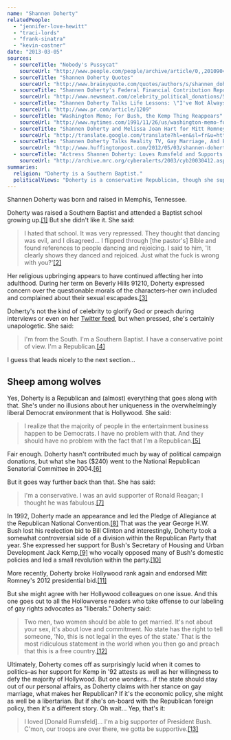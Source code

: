 ```yaml
---
name: "Shannen Doherty"
relatedPeople:
  - "jennifer-love-hewitt"
  - "traci-lords"
  - "frank-sinatra"
  - "kevin-costner"
date: "2013-03-05"
sources:
  - sourceTitle: "Nobody's Pussycat"
    sourceUrl: "http://www.people.com/people/archive/article/0,,20109043,00.html"
  - sourceTitle: "Shannen Doherty Quotes"
    sourceUrl: "http://www.brainyquote.com/quotes/authors/s/shannen_doherty.html"
  - sourceTitle: "Shannen Doherty's Federal Financial Contribution Report."
    sourceUrl: "http://www.newsmeat.com/celebrity_political_donations/Shannen_Doherty.php"
  - sourceTitle: "Shannen Doherty Talks Life Lessons: \"I've Not Always Been the Most Diplomatic Person"
    sourceUrl: "http://www.pr.com/article/1209"
  - sourceTitle: "Washington Memo; For Bush, the Kemp Thing Reappears"
    sourceUrl: "http://www.nytimes.com/1991/11/26/us/washington-memo-for-bush-the-kemp-thing-reappears.html"
  - sourceTitle: "Shannen Doherty and Melissa Joan Hart for Mitt Romney"
    sourceUrl: "http://translate.google.com/translate?hl=en&sl=fr&u=http://www.parismatch.com/People-Match/Politique/Depeches/Shannen-Doherty-et-Melissa-Joan-Hart-pour-Mitt-Romney-443979/&prev=/search%3Fq%3Dshannen%2Bdoherty%2BMitt%2BRomney%26hl%3Den%26biw%3D1280%26bih%3D568&sa=X&ei=RVwkUeKrCtDpigLz5IGwBA&ved=0CFUQ7gEwBA"
  - sourceTitle: "Shannen Doherty Talks Reality TV, Gay Marriage, And Being Scarred By 80-Year-Old Penises"
    sourceUrl: "http://www.huffingtonpost.com/2012/05/03/shannen-doherty-talks-reality-show-penises_n_1475803.html"
  - sourceTitle: "Actress Shannen Doherty: Loves Rumsfeld and Supports Bush"
    sourceUrl: "http://archive.mrc.org/cyberalerts/2003/cyb20030412.asp#6"
summaries:
  religion: "Doherty is a Southern Baptist."
  politicalViews: "Doherty is a conservative Republican, though she supports gay marriage."
---
```


Shannen Doherty was born and raised in Memphis, Tennessee.

Doherty was raised a Southern Baptist and attended a Baptist school growing up.<a class="source-citation" href="#http%3A%2F%2Fwww.people.com%2Fpeople%2Farchive%2Farticle%2F0%2C%2C20109043%2C00.html" title="Nobody&apos;s Pussycat">[1]</a> But she didn't like it. She said:

>I hated that school. It was very repressed. They thought that dancing was evil, and I disagreed… I flipped through [the pastor's] Bible and found references to people dancing and rejoicing. I said to him, 'It clearly shows they danced and rejoiced. Just what the fuck is wrong with you?'<a class="source-citation" href="#http%3A%2F%2Fwww.people.com%2Fpeople%2Farchive%2Farticle%2F0%2C%2C20109043%2C00.html" title="Nobody&apos;s Pussycat">[2]</a>

Her religious upbringing appears to have continued affecting her into adulthood. During her term on Beverly Hills 91210, Doherty expressed concern over the questionable morals of the characters–her own included and complained about their sexual escapades.<a class="source-citation" href="#http%3A%2F%2Fwww.people.com%2Fpeople%2Farchive%2Farticle%2F0%2C%2C20109043%2C00.html" title="Nobody&apos;s Pussycat">[3]</a>

Doherty's not the kind of celebrity to glorify God or preach during interviews or even on her [Twitter feed](https://twitter.com/DohertyShannen), but when pressed, she's certainly unapologetic. She said:

>I'm from the South. I'm a Southern Baptist. I have a conservative point of view. I'm a Republican.<a class="source-citation" href="#http%3A%2F%2Fwww.brainyquote.com%2Fquotes%2Fauthors%2Fs%2Fshannen_doherty.html" title="Shannen Doherty Quotes">[4]</a>

I guess that leads nicely to the next section…


## Sheep among wolves

Yes, Doherty is a Republican and (almost) everything that goes along with that. She's under no illusions about her uniqueness in the overwhelmingly liberal Democrat environment that is Hollywood. She said:

>I realize that the majority of people in the entertainment business happen to be Democrats. I have no problem with that. And they should have no problem with the fact that I'm a Republican.<a class="source-citation" href="#http%3A%2F%2Fwww.brainyquote.com%2Fquotes%2Fauthors%2Fs%2Fshannen_doherty.html" title="Shannen Doherty Quotes">[5]</a>

Fair enough. Doherty hasn't contributed much by way of political campaign donations, but what she has ($240) went to the National Republican Senatorial Committee in 2004.<a class="source-citation" href="#http%3A%2F%2Fwww.newsmeat.com%2Fcelebrity_political_donations%2FShannen_Doherty.php" title="Shannen Doherty&apos;s Federal Financial Contribution Report.">[6]</a>

But it goes way further back than that. She has said:

>I'm a conservative. I was an avid supporter of Ronald Reagan; I thought he was fabulous.<a class="source-citation" href="#http%3A%2F%2Fwww.brainyquote.com%2Fquotes%2Fauthors%2Fs%2Fshannen_doherty.html" title="Shannen Doherty Quotes">[7]</a>

In 1992, Doherty made an appearance and led the Pledge of Allegiance at the Republican National Convention.<a class="source-citation" href="#http%3A%2F%2Fwww.pr.com%2Farticle%2F1209" title="Shannen Doherty Talks Life Lessons: &quot;I&apos;ve Not Always Been the Most Diplomatic Person">[8]</a> That was the year George H.W. Bush lost his reelection bid to Bill Clinton and interestingly, Doherty took a somewhat controversial side of a division within the Republican Party that year. She expressed her support for Bush's Secretary of Housing and Urban Development Jack Kemp,<a class="source-citation" href="#http%3A%2F%2Fwww.people.com%2Fpeople%2Farchive%2Farticle%2F0%2C%2C20109043%2C00.html" title="Nobody&apos;s Pussycat">[9]</a> who vocally opposed many of Bush's domestic policies and led a small revolution within the party.<a class="source-citation" href="#http%3A%2F%2Fwww.nytimes.com%2F1991%2F11%2F26%2Fus%2Fwashington-memo-for-bush-the-kemp-thing-reappears.html" title="Washington Memo; For Bush, the Kemp Thing Reappears">[10]</a>

More recently, Doherty broke Hollywood rank again and endorsed Mitt Romney's 2012 presidential bid.<a class="source-citation" href="#http%3A%2F%2Ftranslate.google.com%2Ftranslate%3Fhl%3Den%26sl%3Dfr%26u%3Dhttp%3A%2F%2Fwww.parismatch.com%2FPeople-Match%2FPolitique%2FDepeches%2FShannen-Doherty-et-Melissa-Joan-Hart-pour-Mitt-Romney-443979%2F%26prev%3D%2Fsearch%253Fq%253Dshannen%252Bdoherty%252BMitt%252BRomney%2526hl%253Den%2526biw%253D1280%2526bih%253D568%26sa%3DX%26ei%3DRVwkUeKrCtDpigLz5IGwBA%26ved%3D0CFUQ7gEwBA" title="Shannen Doherty and Melissa Joan Hart for Mitt Romney">[11]</a>

But she might agree with her Hollywood colleagues on one issue. And this one goes out to all the Hollowverse readers who take offense to our labeling of gay rights advocates as "liberals." Doherty said:

>Two men, two women should be able to get married. It's not about your sex, it's about love and commitment. No state has the right to tell someone, 'No, this is not legal in the eyes of the state.' That is the most ridiculous statement in the world when you then go and preach that this is a free country.<a class="source-citation" href="#http%3A%2F%2Fwww.huffingtonpost.com%2F2012%2F05%2F03%2Fshannen-doherty-talks-reality-show-penises_n_1475803.html" title="Shannen Doherty Talks Reality TV, Gay Marriage, And Being Scarred By 80-Year-Old Penises">[12]</a>

Ultimately, Doherty comes off as surprisingly lucid when it comes to politics–as her support for Kemp in '92 attests as well as her willingness to defy the majority of Hollywood. But one wonders… if the state should stay out of our personal affairs, as Doherty claims with her stance on gay marriage, what makes her Republican? If it's the economic policy, she might as well be a libertarian. But if she's on-board with the Republican foreign policy, then it's a different story. Oh wait… Yep, that's it:

>I loved [Donald Rumsfeld]… I'm a big supporter of President Bush. C'mon, our troops are over there, we gotta be supportive.<a class="source-citation" href="#http%3A%2F%2Farchive.mrc.org%2Fcyberalerts%2F2003%2Fcyb20030412.asp%236" title="Actress Shannen Doherty: Loves Rumsfeld and Supports Bush">[13]</a>